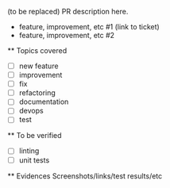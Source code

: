 (to be replaced) PR description here.
- feature, improvement, etc #1 (link to ticket)
- feature, improvement, etc #2

** Topics covered
- [ ] new feature
- [ ] improvement
- [ ] fix
- [ ] refactoring
- [ ] documentation
- [ ] devops
- [ ] test

** To be verified
- [ ] linting
- [ ] unit tests

** Evidences
Screenshots/links/test results/etc

